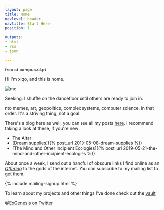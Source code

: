 ```yaml
---
layout: page
title: Home
navlevel: header
navtitle: Start Here
position: 1

outputs:
- html
- rss
- json

---
```


<!--<p style="background-color:yellow">This website might currently be undergoing reconstruction</p>-->

frsc at campus.ul.pt


Hi I'm xiqo, and this is home. 

<img src="{{ site.url }}/assets/img/xiqpic3.jpg" alt="me"/>

Seeking. I shuffle on the dancefloor until others are ready to join in.

nto memes, art, geopolitics, complex systems, computer science, in that order. It's a striving thing, not a goal. 


There's a blog here as well, you can see all my posts [here](blog.html). I recommend taking a look at these, if you're new:

- [The Altar](_projects/the-altar.md)
- [Dream supplies]({% post_url 2019-05-08-dream-supplies %})
- [The Mind and Other Incipient Ecologies]({% post_url 2019-05-21-the-mind-and-other-incipient-ecologies %})

About once a week, I send out a handful of obscure links I find online as an [_Offering_](_projects/the-altar.md) to the gods of the internet. You can subscribe to my mailing list to get them.

{% include mailing-signup.html %}


To learn about my projects and other things I've done check out the [vault](vault.md)

[@ExGenesis on Twitter](https://twitter.com/home)
